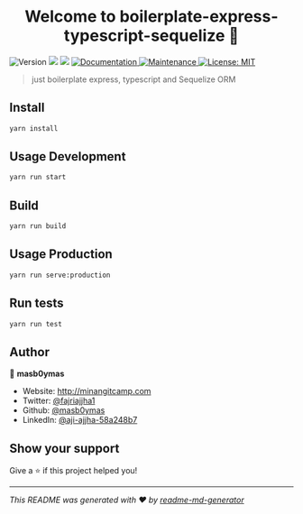 <h1 align="center">Welcome to boilerplate-express-typescript-sequelize 👋</h1>
<p>
  <img alt="Version" src="https://img.shields.io/badge/version-1.0.0-blue.svg?cacheSeconds=2592000" />
  <img src="https://img.shields.io/badge/npm-%3E%3D6.10.0-blue.svg" />
  <img src="https://img.shields.io/badge/node-%3E%3D12.13.0-blue.svg" />
  <a href="https://github.com/masb0ymas/boilerplate-express-typescript-sequelize#readme" target="_blank">
    <img alt="Documentation" src="https://img.shields.io/badge/documentation-yes-brightgreen.svg" />
  </a>
  <a href="https://github.com/masb0ymas/boilerplate-express-typescript-sequelize/graphs/commit-activity" target="_blank">
    <img alt="Maintenance" src="https://img.shields.io/badge/Maintained%3F-yes-green.svg" />
  </a>
  <a href="https://github.com/masb0ymas/boilerplate-express-typescript-sequelize/blob/master/LICENSE.md" target="_blank">
    <img alt="License: MIT" src="https://img.shields.io/badge/License-MIT-yellow.svg" />
  </a>
</p>

> just boilerplate express, typescript and Sequelize ORM

## Install

```sh
yarn install
```

## Usage Development

```sh
yarn run start
```

## Build

```sh
yarn run build
```

## Usage Production

```sh
yarn run serve:production
```

## Run tests

```sh
yarn run test
```

## Author

👤 **masb0ymas**

* Website: http://minangitcamp.com
* Twitter: [@fajriajjha1](https://twitter.com/fajriajjha1)
* Github: [@masb0ymas](https://github.com/masb0ymas)
* LinkedIn: [@aji-ajjha-58a248b7](https://linkedin.com/in/aji-ajjha-58a248b7)

## Show your support

Give a ⭐️ if this project helped you!

***
_This README was generated with ❤️ by [readme-md-generator](https://github.com/kefranabg/readme-md-generator)_
